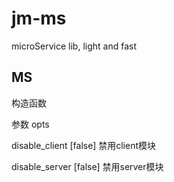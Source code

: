 # jm-ms

microService lib, light and fast

## MS

构造函数

参数 opts

disable_client [false] 禁用client模块

disable_server [false] 禁用server模块
